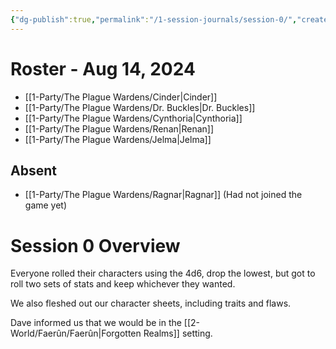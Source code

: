 ```yaml
---
{"dg-publish":true,"permalink":"/1-session-journals/session-0/","created":"2025-02-22T17:19:08.536-05:00","updated":"2025-02-25T13:37:09.291-05:00"}
---
```



# Roster - Aug 14, 2024



- [[1-Party/The Plague Wardens/Cinder\|Cinder]]
- [[1-Party/The Plague Wardens/Dr. Buckles\|Dr. Buckles]]
- [[1-Party/The Plague Wardens/Cynthoria\|Cynthoria]]
- [[1-Party/The Plague Wardens/Renan\|Renan]]
- [[1-Party/The Plague Wardens/Jelma\|Jelma]]

## Absent



 - [[1-Party/The Plague Wardens/Ragnar\|Ragnar]] (Had not joined the game yet)

# Session 0 Overview



Everyone rolled their characters using the 4d6, drop the lowest, but got to roll two sets of stats and keep whichever they wanted.

We also fleshed out our character sheets, including traits and flaws.

Dave informed us that we would be in the [[2-World/Faerûn/Faerûn\|Forgotten Realms]] setting.